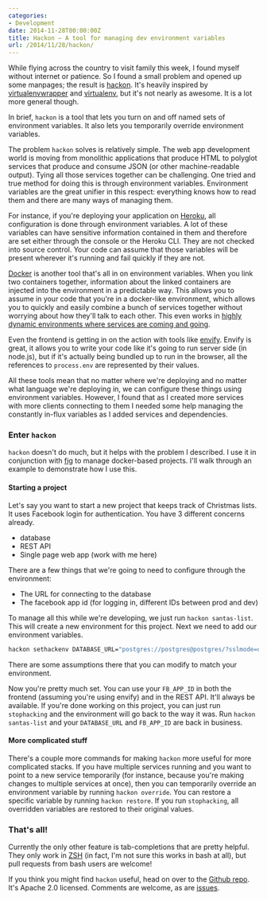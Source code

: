 ```yaml
---
categories:
- Development
date: 2014-11-28T00:00:00Z
title: Hackon — A tool for managing dev environment variables
url: /2014/11/28/hackon/
---
```


While flying across the country to visit family this week, I found myself without internet or patience. So I found a small problem and opened up some manpages; the result is [hackon](https://github.com/JustinTulloss/hackon). It's heavily inspired by [virtualenvwrapper](http://virtualenvwrapper.readthedocs.org/en/latest/) and [virtualenv](http://virtualenv.readthedocs.org/en/latest/), but it's not nearly as awesome. It is a lot more general though.

In brief, `hackon` is a tool that lets you turn on and off named sets of environment variables. It also lets you temporarily override environment variables.

The problem `hackon` solves is relatively simple. The web app development world is moving from monolithic applications that produce HTML to polyglot services that produce and consume JSON (or other machine-readable output). Tying all those services together can be challenging. One tried and true method for doing this is through environment variables. Environment variables are the great unifier in this respect: everything knows how to read them and there are many ways of managing them.

For instance, if you're deploying your application on [Heroku](http://heroku.com), all configuration is done through environment variables. A lot of these variables can have sensitive information contained in them and therefore are set either through the console or the Heroku CLI. They are not checked into source control. Your code can assume that those variables will be present wherever it's running and fail quickly if they are not.

[Docker](http://docker.com/) is another tool that's all in on environment variables. When you link two containers together, information about the linked containers are injected into the environment in a predictable way. This allows you to assume in your code that you're in a docker-like environment, which allows you to quickly and easily combine a bunch of services together without worrying about how they'll talk to each other. This even works in [highly dynamic environments where services are coming and going](https://coreos.com/docs/launching-containers/launching/launching-containers-fleet/#run-a-simple-sidekick).

Even the frontend is getting in on the action with tools like [envify](https://github.com/hughsk/envify). Envify is great, it allows you to write your code like it's going to run server side (in node.js), but if it's actually being bundled up to run in the browser, all the references to `process.env` are represented by their values.

All these tools mean that no matter where we're deploying and no matter what language we're deploying in, we can configure these things using environment variables. However, I found that as I created more services with more clients connecting to them I needed some help managing the constantly in-flux variables as I added services and dependencies.

### Enter `hackon`

`hackon` doesn't do much, but it helps with the problem I described. I use it in conjunction with [fig](http://fig.sh) to manage docker-based projects. I'll walk through an example to demonstrate how I use this.

#### Starting a project

Let's say you want to start a new project that keeps track of Christmas lists. It uses Facebook login for authentication. You have 3 different concerns already.

- database
- REST API
- Single page web app (work with me here)

There are a few things that we're going to need to configure through the environment:

- The URL for connecting to the database
- The facebook app id (for logging in, different IDs between prod and dev)

To manage all this while we're developing, we just run `hackon santas-list`. This will create a new environment for this project. Next we need to add our environment variables.

```sh
hackon sethackenv DATABASE_URL="postgres://postgres@postgres/?sslmode=disable" FB_APP_ID=1234567890
```

There are some assumptions there that you can modify to match your environment.

Now you're pretty much set. You can use your `FB_APP_ID` in both the frontend (assuming you're using envify) and in the REST API. It'll always be available. If you're done working on this project, you can just run `stophacking` and the environment will go back to the way it was. Run `hackon santas-list` and your `DATABASE_URL` and `FB_APP_ID` are back in business.

#### More complicated stuff

There's a couple more commands for making `hackon` more useful for more complicated stacks. If you have multiple services running and you want to point to a new service temporarily (for instance, because you're making changes to multiple services at once), then you can temporarily override an environment variable by running `hackon override`. You can restore a specific variable by running `hackon restore`. If you run `stophacking`, all overridden variables are restored to their original values.

### That's all!

Currently the only other feature is tab-completions that are pretty helpful. They only work in [ZSH](http://www.zsh.org/) (in fact, I'm not sure this works in bash at all), but pull requests from bash users are welcome!

If you think you might find `hackon` useful, head on over to the [Github repo](https://github.com/JustinTulloss/hackon). It's Apache 2.0 licensed. Comments are welcome, as are [issues](https://github.com/JustinTulloss/hackon/issues).
